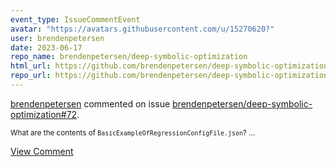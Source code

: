 ```yaml
---
event_type: IssueCommentEvent
avatar: "https://avatars.githubusercontent.com/u/15270620?"
user: brendenpetersen
date: 2023-06-17
repo_name: brendenpetersen/deep-symbolic-optimization
html_url: https://github.com/brendenpetersen/deep-symbolic-optimization/issues/72
repo_url: https://github.com/brendenpetersen/deep-symbolic-optimization
---
```


<a href='https://github.com/brendenpetersen' target='_blank'>brendenpetersen</a> commented on issue <a href='https://github.com/brendenpetersen/deep-symbolic-optimization/issues/72' target='_blank'>brendenpetersen/deep-symbolic-optimization#72</a>.

<small>What are the contents of `BasicExampleOfRegressionConfigFile.json`?...</small>

<a href='https://github.com/brendenpetersen/deep-symbolic-optimization/issues/72' target='_blank'>View Comment</a>